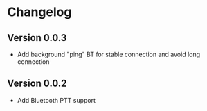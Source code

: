 Changelog
=========

Version 0.0.3
-------------
- Add background "ping" BT for stable connection and avoid long connection

Version 0.0.2
-------------
- Add Bluetooth PTT support


